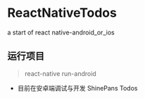 # ReactNativeTodos
a start of react native-android_or_ios

## 运行项目

> react-native run-android

- 目前在安卓端调试与开发
ShinePans Todos
